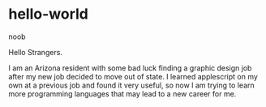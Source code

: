 # hello-world
noob

Hello Strangers.

I am an Arizona resident with some bad luck finding a graphic design job after my new job decided to move out of state. I learned applescript on my own at a previous job and found it very useful, so now I am trying to learn more programming languages that may lead to a new career for me.
